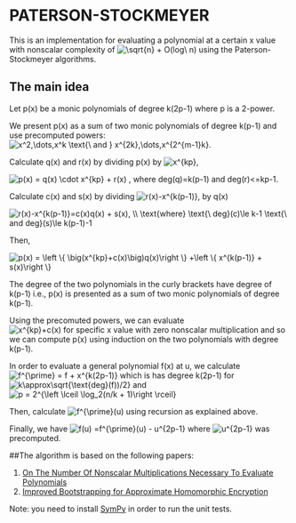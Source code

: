 # PATERSON-STOCKMEYER
This is an implementation for evaluating a polynomial at a certain x value with nonscalar complexity of
<img src="https://latex.codecogs.com/gif.latex?\sqrt{n}&space;&plus;&space;O(log\&space;n)" title="\sqrt{n} + O(log\ n)" />
using the Paterson-Stockmeyer algorithms.

## The main idea
Let p(x) be a monic polynomials of degree k(2p-1) where p is a 2-power.

We present p(x) as a sum of two monic polynomials of degree k(p-1) and use precomputed powers: 
<img src="https://latex.codecogs.com/gif.latex?x^2,\dots,x^k&space;\text{\&space;and&space;}&space;x^{2k},\dots,x^{pk}" title="x^2,\dots,x^k \text{\ and } x^{2k},\dots,x^{2^{m-1}k}" />.

Calculate q(x) and r(x) by dividing p(x) by <img src="https://latex.codecogs.com/gif.latex?x^{kp}" title="x^{kp}" />,

<img src="https://latex.codecogs.com/gif.latex?p(x)&space;=&space;q(x)&space;\cdot&space;x^{kp}&space;&plus;&space;r(x)" title="p(x) = q(x) \cdot x^{kp} + r(x)" />
, where deg(q)=k(p-1) and deg(r)<=kp-1.


Calculate c(x) and s(x) by dividing 
<img src="https://latex.codecogs.com/gif.latex?r(x)-x^{k(p-1)}" title="r(x)-x^{k(p-1)}" />,
by q(x)

<img src="https://latex.codecogs.com/gif.latex?r(x)-x^{k(p-1)}=c(x)q(x)&space;&plus;&space;s(x),&space;\\&space;\text{where}&space;\text{\&space;deg}(c)\le&space;k-1&space;\text{\&space;and&space;deg}(s)\le&space;k(p-1)-1" title="r(x)-x^{k(p-1)}=c(x)q(x) + s(x), \\ \text{where} \text{\ deg}(c)\le k-1 \text{\ and deg}(s)\le k(p-1)-1" />

Then, 

<img src="https://latex.codecogs.com/gif.latex?p(x)&space;=&space;\left&space;\{&space;\big(x^{kp}&plus;c(x)\big)q(x)\right&space;\}&space;&plus;\left&space;\{&space;x^{k(p-1)}&space;&plus;&space;s(x)\right&space;\}" title="p(x) = \left \{ \big(x^{kp}+c(x)\big)q(x)\right \} +\left \{ x^{k(p-1)} + s(x)\right \}" />

The degree of the two polynomials in the curly brackets have degree of k(p-1) i.e.,  p(x) is presented as a sum of two monic polynomials of degree k(p-1).

Using the precomuted powers, we can evaluate  
<img src="https://latex.codecogs.com/gif.latex?x^{kp}&plus;c(x)" title="x^{kp}+c(x)" />
for specific x value with zero nonscalar multiplication and so we can compute p(x) using induction on the two polynomials with degree k(p-1).

In order to evaluate a general polynomial f(x) at u, we calculate 
<img src="https://latex.codecogs.com/gif.latex?f^{\prime}&space;=&space;f&space;&plus;&space;x^{k(2p-1)}" title="f^{\prime} = f + x^{k(2p-1)}" />
which is has degree k(2p-1) for 
<img src="https://latex.codecogs.com/gif.latex?k\approx\sqrt{\text{deg}(f))/2}" title="k\approx\sqrt{\text{deg}(f))/2}" />
and 
<img src="https://latex.codecogs.com/gif.latex?p&space;=&space;2^{\left&space;\lceil&space;\log_2(n/k&space;&plus;&space;1)\right&space;\rceil}" title="p = 2^{\left \lceil \log_2(n/k + 1)\right \rceil}" />

Then, calculate 
<img src="https://latex.codecogs.com/gif.latex?f^{\prime}(u)" title="f^{\prime}(u)" />
using recursion as explained above.

Finally, we have
<img src="https://latex.codecogs.com/gif.latex?f(u)&space;=f^{\prime}(u)&space;-&space;u^{2p-1}" title="f(u) =f^{\prime}(u) - u^{2p-1}" /> 
where 
<img src="https://latex.codecogs.com/gif.latex?u^{2p-1}" title="u^{2p-1}" /> was precomputed.







##The algorithm is based on the following papers:
1) [On The Number Of Nonscalar Multiplications Necessary To Evaluate Polynomials](https://www.researchgate.net/profile/Mike_Paterson3/publication/220617048_On_the_Number_of_Nonscalar_Multiplications_Necessary_to_Evaluate_Polynomials/links/5630d22408aef3349c29f8c1.pdf)
2) [Improved Bootstrapping for Approximate Homomorphic Encryption](https://eprint.iacr.org/2018/1043.pdf)

Note: you need to install [SymPy](https://www.sympy.org/en/index.html) in order to run the unit tests.


